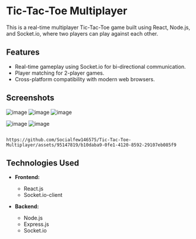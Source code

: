 # Tic-Tac-Toe Multiplayer

This is a real-time multiplayer Tic-Tac-Toe game built using React, Node.js, and Socket.io, where two players can play against each other.

## Features

- Real-time gameplay using Socket.io for bi-directional communication.
- Player matching for 2-player games.
- Cross-platform compatibility with modern web browsers.

## Screenshots
![image](https://github.com/Socialfew146575/Tic-Tac-Toe-Multiplayer/assets/95147819/504f56d7-bda7-44fd-8a66-c6dadf5a1267)
![image](https://github.com/Socialfew146575/Tic-Tac-Toe-Multiplayer/assets/95147819/f9e321ed-e48e-4f8d-98fc-f11ee7b64f6f)
![image](https://github.com/Socialfew146575/Tic-Tac-Toe-Multiplayer/assets/95147819/d83c121a-cb1c-4114-982a-63e6ceaf6466)

![image](https://github.com/Socialfew146575/Tic-Tac-Toe-Multiplayer/assets/95147819/f83b21cb-895e-42cc-8df8-8124b5623831)  ![image](https://github.com/Socialfew146575/Tic-Tac-Toe-Multiplayer/assets/95147819/5bcb2ee3-1a57-4d01-be40-c3fb34674b02)





                                                https://github.com/Socialfew146575/Tic-Tac-Toe-Multiplayer/assets/95147819/b10daba9-0fe1-4120-8592-29107eb085f9





## Technologies Used

- **Frontend:**
  - React.js
  - Socket.io-client

- **Backend:**
  - Node.js
  - Express.js
  - Socket.io


